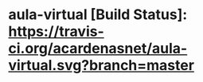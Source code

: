 aula-virtual   [Build Status]: https://travis-ci.org/acardenasnet/aula-virtual.svg?branch=master
============
